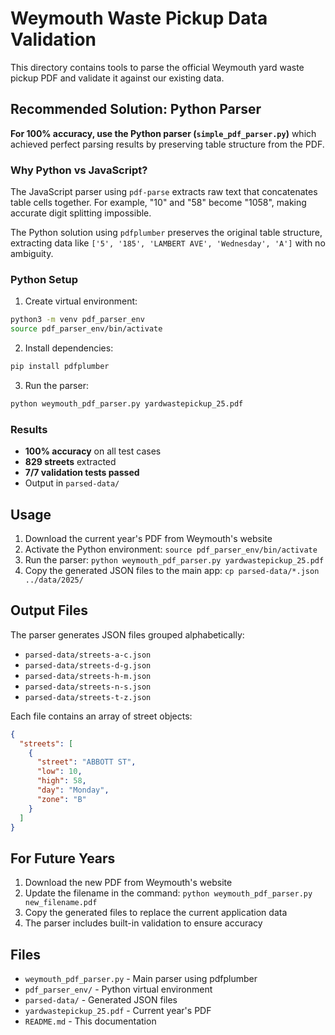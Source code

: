 # Weymouth Waste Pickup Data Validation

This directory contains tools to parse the official Weymouth yard waste pickup PDF and validate it against our existing data.

## Recommended Solution: Python Parser

**For 100% accuracy, use the Python parser (`simple_pdf_parser.py`)** which achieved perfect parsing results by preserving table structure from the PDF.

### Why Python vs JavaScript?

The JavaScript parser using `pdf-parse` extracts raw text that concatenates table cells together. For example, "10" and "58" become "1058", making accurate digit splitting impossible.

The Python solution using `pdfplumber` preserves the original table structure, extracting data like `['5', '185', 'LAMBERT AVE', 'Wednesday', 'A']` with no ambiguity.

### Python Setup

1. Create virtual environment:
```bash
python3 -m venv pdf_parser_env
source pdf_parser_env/bin/activate
```

2. Install dependencies:
```bash
pip install pdfplumber
```

3. Run the parser:
```bash
python weymouth_pdf_parser.py yardwastepickup_25.pdf
```

### Results
- **100% accuracy** on all test cases
- **829 streets** extracted
- **7/7 validation tests passed**
- Output in `parsed-data/`

## Usage

1. Download the current year's PDF from Weymouth's website
2. Activate the Python environment: `source pdf_parser_env/bin/activate`
3. Run the parser: `python weymouth_pdf_parser.py yardwastepickup_25.pdf`
4. Copy the generated JSON files to the main app: `cp parsed-data/*.json ../data/2025/`

## Output Files

The parser generates JSON files grouped alphabetically:
- `parsed-data/streets-a-c.json`
- `parsed-data/streets-d-g.json` 
- `parsed-data/streets-h-m.json`
- `parsed-data/streets-n-s.json`
- `parsed-data/streets-t-z.json`

Each file contains an array of street objects:
```json
{
  "streets": [
    {
      "street": "ABBOTT ST",
      "low": 10,
      "high": 58,
      "day": "Monday",
      "zone": "B"
    }
  ]
}
```

## For Future Years

1. Download the new PDF from Weymouth's website
2. Update the filename in the command: `python weymouth_pdf_parser.py new_filename.pdf`
3. Copy the generated files to replace the current application data
4. The parser includes built-in validation to ensure accuracy

## Files

- `weymouth_pdf_parser.py` - Main parser using pdfplumber
- `pdf_parser_env/` - Python virtual environment
- `parsed-data/` - Generated JSON files
- `yardwastepickup_25.pdf` - Current year's PDF
- `README.md` - This documentation